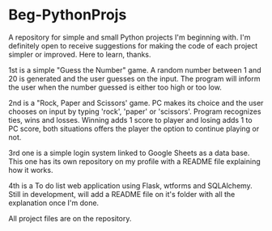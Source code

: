 # Beg-PythonProjs
A repository for simple and small Python projects I'm beginning with. I'm definitely open to receive suggestions for making the code of each project simpler or improved. Here to learn, thanks.

1st is a simple "Guess the Number" game. A random number between 1 and 20 is generated and the user guesses on the input. The program will inform the user when the number guessed is either too high or too low.

2nd is a "Rock, Paper and Scissors' game. PC makes its choice and the user chooses on input by typing 'rock', 'paper' or 'scissors'. Program recognizes ties, wins and losses. Winning adds 1 score to player and losing adds 1 to PC score, both situations offers the player the option to continue playing or not.

3rd one is a simple login system linked to Google Sheets as a data base. This one has its own repository on my profile with a README file explaining how it works.

4th is a To do list web application using Flask, wtforms and SQLAlchemy. Still in development, will add a README file on it's folder with all the explanation once I'm done.

All project files are on the repository.
